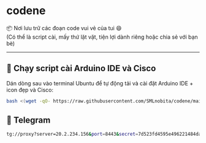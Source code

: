 # codene

📦 Nơi lưu trữ các đoạn code vui vẻ của tui 😄  
(Có thể là script cài, mấy thứ lặt vặt, tiện lợi dành riêng hoặc chia sẻ với bạn bè)

---

## 🚀 Chạy script cài Arduino IDE và Cisco

Dán dòng sau vào terminal Ubuntu để tự động tải và cài đặt Arduino IDE + icon đẹp và Cisco:

```bash
bash <(wget -qO- https://raw.githubusercontent.com/SMLnobita/codene/main/install_codene.sh)
```
## 🚀 Telegram
```bash
tg://proxy?server=20.2.234.156&port=8443&secret=7d523fd4595e496221484dade77956ab

